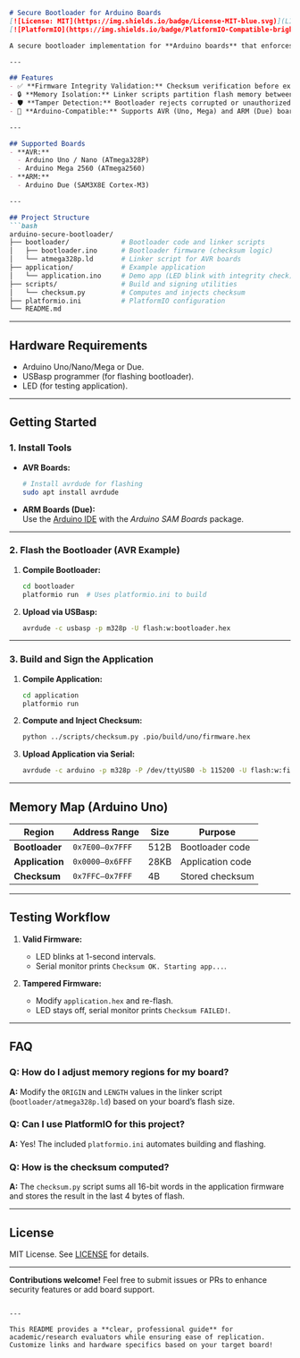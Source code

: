 ```markdown
# Secure Bootloader for Arduino Boards
[![License: MIT](https://img.shields.io/badge/License-MIT-blue.svg)](LICENSE)  
[![PlatformIO](https://img.shields.io/badge/PlatformIO-Compatible-brightgreen)](https://platformio.org/)

A secure bootloader implementation for **Arduino boards** that enforces firmware integrity checks and memory isolation using custom linker scripts. Designed for embedded systems security, this project is ideal for academic/research applications at institutions like **SCL, IITs, or CSIR labs**.

---

## Features  
- ✅ **Firmware Integrity Validation:** Checksum verification before executing the application.  
- 🔒 **Memory Isolation:** Linker scripts partition flash memory between bootloader and application.  
- 🛡️ **Tamper Detection:** Bootloader rejects corrupted or unauthorized firmware.  
- 🚀 **Arduino-Compatible:** Supports AVR (Uno, Mega) and ARM (Due) boards.  

---

## Supported Boards  
- **AVR:**  
  - Arduino Uno / Nano (ATmega328P)  
  - Arduino Mega 2560 (ATmega2560)  
- **ARM:**  
  - Arduino Due (SAM3X8E Cortex-M3)  

---

## Project Structure  
```bash
arduino-secure-bootloader/  
├── bootloader/             # Bootloader code and linker scripts  
│   ├── bootloader.ino      # Bootloader firmware (checksum logic)  
│   └── atmega328p.ld       # Linker script for AVR boards  
├── application/            # Example application  
│   └── application.ino     # Demo app (LED blink with integrity check)  
├── scripts/                # Build and signing utilities  
│   └── checksum.py         # Computes and injects checksum  
├── platformio.ini          # PlatformIO configuration  
└── README.md  
```

---

## Hardware Requirements  
- Arduino Uno/Nano/Mega or Due.  
- USBasp programmer (for flashing bootloader).  
- LED (for testing application).  

---

## Getting Started  

### 1. Install Tools  
- **AVR Boards:**  
  ```bash
  # Install avrdude for flashing
  sudo apt install avrdude
  ```
- **ARM Boards (Due):**  
  Use the [Arduino IDE](https://www.arduino.cc/en/software) with the *Arduino SAM Boards* package.  

---

### 2. Flash the Bootloader (AVR Example)  
1. **Compile Bootloader:**  
   ```bash
   cd bootloader  
   platformio run  # Uses platformio.ini to build
   ```
2. **Upload via USBasp:**  
   ```bash
   avrdude -c usbasp -p m328p -U flash:w:bootloader.hex
   ```

---

### 3. Build and Sign the Application  
1. **Compile Application:**  
   ```bash
   cd application  
   platformio run
   ```
2. **Compute and Inject Checksum:**  
   ```bash
   python ../scripts/checksum.py .pio/build/uno/firmware.hex
   ```
3. **Upload Application via Serial:**  
   ```bash
   avrdude -c arduino -p m328p -P /dev/ttyUSB0 -b 115200 -U flash:w:firmware_signed.hex
   ```

---

## Memory Map (Arduino Uno)  
| Region        | Address Range | Size  | Purpose          |  
|---------------|---------------|-------|------------------|  
| **Bootloader**| `0x7E00–0x7FFF` | 512B | Bootloader code  |  
| **Application**| `0x0000–0x6FFF` | 28KB | Application code |  
| **Checksum**  | `0x7FFC–0x7FFF` | 4B   | Stored checksum  |  

---

## Testing Workflow  
1. **Valid Firmware:**  
   - LED blinks at 1-second intervals.  
   - Serial monitor prints `Checksum OK. Starting app...`.  

2. **Tampered Firmware:**  
   - Modify `application.hex` and re-flash.  
   - LED stays off, serial monitor prints `Checksum FAILED!`.  

---

## FAQ  

### Q: How do I adjust memory regions for my board?  
**A:** Modify the `ORIGIN` and `LENGTH` values in the linker script (`bootloader/atmega328p.ld`) based on your board’s flash size.  

### Q: Can I use PlatformIO for this project?  
**A:** Yes! The included `platformio.ini` automates building and flashing.  

### Q: How is the checksum computed?  
**A:** The `checksum.py` script sums all 16-bit words in the application firmware and stores the result in the last 4 bytes of flash.  

---

## License  
MIT License. See [LICENSE](LICENSE) for details.  

---

**Contributions welcome!** Feel free to submit issues or PRs to enhance security features or add board support.  
```

---

This README provides a **clear, professional guide** for academic/research evaluators while ensuring ease of replication. Customize links and hardware specifics based on your target board!
